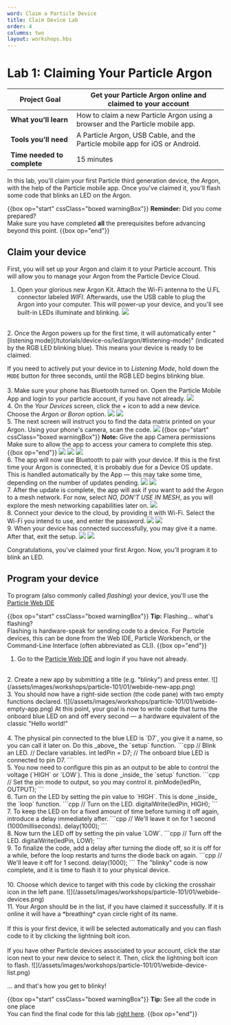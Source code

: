 ```yaml
---
word: Claim a Particle Device
title: Claim Device Lab
order: 4
columns: two
layout: workshops.hbs
---
```


# Lab 1: Claiming Your Particle Argon

| **Project Goal**            | Get your Particle Argon online and claimed to your account                     |
| --------------------------- | --------------------------------------------------------------------------------- |
| **What you’ll learn**       | How to claim a new Particle Argon using a browser and the Particle mobile app. |
| **Tools you’ll need**       | A Particle Argon, USB Cable, and the Particle mobile app for iOS or Android.                |
| **Time needed to complete** | 15 minutes                                                                        |

In this lab, you'll claim your first Particle third generation device, the Argon, with the help of the Particle mobile app. Once you've claimed it, you'll flash some code that blinks an LED on the Argon.

{{box op="start" cssClass="boxed warningBox"}}
**Reminder:** Did you come prepared?</br>
Make sure you have completed **all** the prerequisites before advancing beyond this point.
{{box op="end"}}

## Claim your device

First, you will set up your Argon and claim it to your Particle account. This will allow you to manage your Argon from the Particle Device Cloud. 

1. Open your glorious new Argon Kit. Attach the Wi-Fi antenna to the U.FL connector labeled _WIFI_. Afterwards, use the USB cable to plug the Argon into your computer. This will power-up your device, and you'll see built-in LEDs illuminate and blinking.
![](/assets/images/workshops/particle-101/01/Argon-plugged-in.JPG)
<br />
2. Once the Argon powers up for the first time, it will automatically enter "[listening mode](/tutorials/device-os/led/argon/#listening-mode)" (indicated by the RGB LED blinking blue). This means your device is ready to be claimed.

  If you need to actively put your device in to *Listening Mode*, hold down the `MODE` button for three seconds, until the RGB LED begins blinking blue.
<br /><br />
3. Make sure your phone has Bluetooth turned on. Open the Particle Mobile App and login to your particle account, if you have not already.
![](/assets/images/workshops/particle-101/01/app-login-filled.png)
<br />
4.  On the *Your Devices* screen, click the *+* icon to add a new device. Choose the *Argon or Boron* option.
![](/assets/images/workshops/particle-101/01/app-your-devices-empty.png)
![](/assets/images/workshops/particle-101/01/app-add-device.png)
<br />
5.  The next screen will instruct you to find the data matrix printed on your Argon. Using your phone's camera, scan the code. 
![](/assets/images/workshops/particle-101/01/app-argon-scan-sticker.png)
{{box op="start" cssClass="boxed warningBox"}}
**Note:** Give the app Camera permissions<br/>
Make sure to allow the app to access your camera to complete this step.
{{box op="end"}}
![](/assets/images/workshops/particle-101/01/app-argon-scan-sticker2.png)
![](/assets/images/workshops/particle-101/01/app-argon-get-ready.png)
![](/assets/images/workshops/particle-101/01/app-argon-paired.png)
<br />
6. The app will now use Bluetooth to pair with your device. If this is the first time your Argon is connected, it is probably due for a Device OS update. This is handled automatically by the App — this may take some time, depending on the number of updates pending.
![](/assets/images/workshops/particle-101/01/app-update-device-os.png)
![](/assets/images/workshops/particle-101/01/app-updating-device-os.jpg)
<br />
7. After the update is complete, the <!--Argon will return to listening mode (blinking blue) and the-->app will ask if you want to add the Argon to a mesh network. For now, select *NO, DON'T USE IN MESH*, as you will explore the mesh networking capabilities later on.
![](/assets/images/workshops/particle-101/01/app-argon-use-in-mesh.png)
<br />
8. Connect your device to the cloud, by providing it with Wi-Fi. Select the Wi-Fi you intend to use, and enter the password.
![](/assets/images/workshops/particle-101/01/app-argon-choose-wifi.png)
![](/assets/images/workshops/particle-101/01/app-argon-connecting-to-cloud.png)
<br />
9. When your device has connected successfully, you may give it a name. After that, exit the setup.
![](/assets/images/workshops/particle-101/01/app-argon-give-name.png)
![](/assets/images/workshops/particle-101/01/app-lets-get-building.png)

Congratulations, you've claimed your first Argon. Now, you'll program it to blink an LED.

## Program your device

To program (also commonly called *flashing*) your device, you'll use the [Particle Web IDE](https://build.particle.io/build/)


{{box op="start" cssClass="boxed warningBox"}}
**Tip:** Flashing... what's flashing?<br/>
Flashing is hardware-speak for sending code to a device. For Particle devices, this can be done from the Web IDE, Particle Workbench, or the Command-Line Interface (often abbreviated as CLI).
{{box op="end"}}

1. Go to the [Particle Web IDE](https://build.particle.io/build/) and login if you have not already.
<br />
2. Create a new app by submitting a title (e.g. "blinky") and press enter.
![](/assets/images/workshops/particle-101/01/webide-new-app.png)
<br />
3. You should now have a right-side section (the code pane) with two empty functions declared.
![](/assets/images/workshops/particle-101/01/webide-empty-app.png)
At this point, your goal is now to write code that turns the onboard blue LED on and off every second — a hardware equivalent of the classic "Hello world!"
<br /><br />
4. The physical pin connected to the blue LED is `D7`, you give it a name, so you can call it later on. Do this _above_ the `setup` function.
```cpp
// Blink an LED.
// Declare variables.
int ledPin = D7; // The onboard blue LED is connected to pin D7.
```
<br />
5. You now need to configure this pin as an output to be able to control the voltage (`HIGH` or `LOW`). This is done _inside_ the `setup` function.
```cpp
// Set the pin mode to output, so you may control it.
pinMode(ledPin, OUTPUT);
```
<br />
6. Turn on the LED by setting the pin value to `HIGH`. This is done _inside_ the `loop` function.
```cpp
// Turn on the LED.
digitalWrite(ledPin, HIGH);
```
<br />
7. To keep the LED on for a fixed amount of time before turning it off again, introduce a delay immediately after.
```cpp
// We'll leave it on for 1 second (1000milliseconds).
delay(1000);
```
<br />
8. Now turn the LED off by setting the pin value `LOW`.
```cpp
// Turn off the LED.
digitalWrite(ledPin, LOW);
```
<br />
9. To finalize the code, add a delay after turning the diode off, so it is off for a while, before the loop restarts and turns the diode back on again.
```cpp
// We'll leave it off for 1 second.
delay(1000);
```
The "blinky" code is now complete, and it is time to flash it to your physical device.
<br />
<br />
10. Choose which device to target with this code by clicking the crosshair icon in the left pane.
![](/assets/images/workshops/particle-101/01/webide-devices.png)
<br />
11. Your Argon should be in the list, if you have claimed it successfully. If it is online it will have a *breathing* cyan circle right of its name.
<br /><br />
If this is your first device, it will be selected automatically and you can flash code to it by clicking the lightning bolt icon.
<br /><br />
If you have other Particle devices associated to your account, click the star icon next to your new device to select it. Then, click the lightning bolt icon to flash.
    ![](/assets/images/workshops/particle-101/01/webide-device-list.png)

... and that's how you get to blinky!

{{box op="start" cssClass="boxed warningBox"}}
**Tip:** See all the code in one place<br />
You can find the final code for this lab [right here](https://go.particle.io/shared_apps/5bfefd038bf964af88000409).
{{box op="end"}}